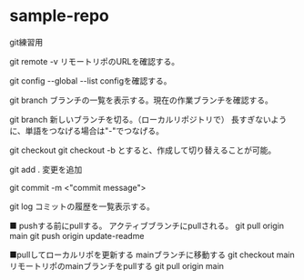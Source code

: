 # sample-repo

git練習用

git remote -v
リモートリポのURLを確認する。

git config --global --list
configを確認する。

git branch
ブランチの一覧を表示する。現在の作業ブランチを確認する。

git branch <branch-name>
新しいブランチを切る。（ローカルリポジトリで）
長すぎないように、単語をつなげる場合は"-"でつなげる。

git checkout <branch-name>
git checkout -b <branch-name> とすると、作成して切り替えることが可能。

git add .
変更を追加

git commit -m <"commit message">

git log
コミットの履歴を一覧表示する。


■ pushする前にpullする。
アクティブブランチにpullされる。
git pull origin main
git push origin update-readme

■pullしてローカルリポを更新する
mainブランチに移動する
git checkout main
リモートリポのmainブランチをpullする
git pull origin main

